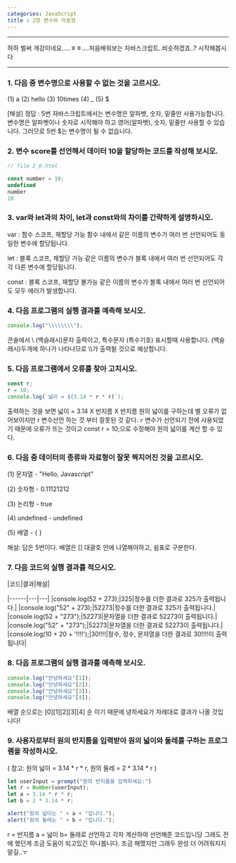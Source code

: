 ```yaml
---
categories: JavaScript
title : 2장 변수와 자료형
---
```

___

하하 벌써 개강이네요.....ㅎㅎ....처음배워보는 자바스크립트..비슷하겠죠..? 시작해봅시다
___
### 1. 다음 중 변수명으로 사용할 수 없는 것을 고르시오.
 (1) a (2) hello (3) 10times (4) _ (5) $

 [해설] 정답 : 5번
 자바스크립트에서는 변수명은 알파벳, 숫자, 밑줄만 사용가능합니다.
 변수명은 알파벳이나 숫자로 시작해야 하고 영어(알파벳), 숫자, 밑줄만 사용할 수 있습니다.
 그러므로 5번 $는 변수명이 될 수 없습니다.


### 2. 변수 score를 선언해서 데이터 10을 할당하는 코드를 작성해 보시오.
```js
// file 2_0.html

const number = 10;
undefined
number
10
```
### 3. var와 let과의 차이, let과 const와의 차이를 간략하게 설명하시오.
var : 함수 스코프, 재할당 가능
함수 내에서 같은 이름의 변수가 여러 번 선언되어도 동일한 변수에 할당됩니다.

let : 블록 스코프, 재할당 가능
같은 이름의 변수가 블록 내에서 여러 번 선언되어도 각각 다른 변수에 할당됩니다.

const : 블록 스코프, 재할당 불가능
 같은 이름의 변수가 블록 내에서 여러 번 선언되어도 모두 에러가 발생합니다.

 ### 4. 다음 프로그램의 실행 결과를 예측해 보시오.
 ```js
console.log("\\\\\\\\");
```
콘솔에서 \ (백슬래시)문자 출력이고, 특수문자 (특수기호) 표시할때 사용합니다.
(백슬래시)두개에 하나가 나타나므로 \\\\가 출력될 것으로 예상합니다.

### 5. 다음 프로그램에서 오류를 찾아 고치시오.
```js
const r;
r = 10;
console.log(`넓이 = ${3.14 * r * r)`);
```
 출력하는 것을 보면 넓이 = 3.14 X 반지름 X 반지름 원의 넓이를 구하는데 별 오류가 없어보이지만 r 변수선언 하는 것 부터 잘못된 것 같다.  `r` 변수가 선언되기 전에 사용되었기 때문에 오류가 뜨는 것이고  const r = 10;으로 수정해야 원의 넓이를 계산 할 수 있다.
  
### 6. 다음 중 데이터의 종류와 자료형이 잘못 짝지어진 것을 고르시오.

(1) 문자열 - "Hello, Javascript"

(2) 숫자형 - 0.11121212

(3) 논리형 - true

(4) undefined - undefined

(5) 배열 - { }

해설: 답은 5번이다. 배열은 [] 대괄호 안에 나열해야하고, 쉼표로 구분한다.

### 7. 다음 코드의 실행 결과를 적으시오.
|코드|결과|해설|
<br>

|------|---|---|
|console.log(52 + 273);|325|정수를 더한 결과로 325가 출력됩니다.|
|console.log("52" + 273);|52273|정수를 더한 결과로 325가 출력됩니다.|
|console.log(52 + "273");|52273|문자열을 더한 결과로 52273이 출력됩니다.|
|console.log("52" + "273");|52273|문자열을 더한 결과로 52273이 출력됩니다.|
|console.log(10 + 20 + '!!!!');|30!!!!|정수, 정수, 문자열을 더한 결과로 30!!!!이 출력됩니다|

### 8. 다음 프로그램의 실행 결과를 예측해 보시오.
 ```js
console.log("안녕하세요"[1]);
console.log("안녕하세요"[2]);
console.log("안녕하세요"[3]);
console.log("안녕하세요"[4]);
```
배열 순으로는 [0][1][2][3][4] 순 이기 때문에 녕하세요가 차례대로 결과가 나올 것입니다!

### 9. 사용자로부터 원의 반지름을 입력받아 원의 넓이와 둘레를 구하는 프로그램을 작성하시오.
 ( 참고: 원의 넓이 = 3.14 * r * r, 원의 둘레 = 2 * 3.14 * r )
 ```js
 let userInput = prompt("원의 반지름을 입력하세요:")
 let r = Number(userInput);
 let a = 3.14 * r * r;
 let b = 2 * 3.14 * r;

alert("원의 넓이는 " + a + "입니다.");
alert("원의 둘레는 " + b + "입니다.");
 ```
 r = 반지름  a = 넓이  b= 둘레로 선언하고 각자 계산하여 선언해준 코드입니당
 그래도 전에 했던게 조금 도움이 되고있긴 하나봅니다. 조금 해맸지만 그래두 완성 더 어려워지지 말길..ㅜ
